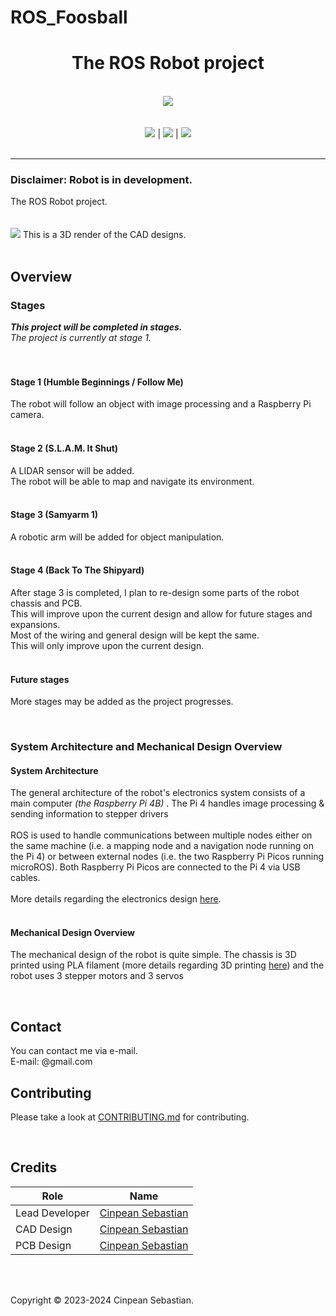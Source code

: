 # ROS_Foosball
<h1 align="center">The ROS Robot project</h1>

<p align="center">
	<br>
	<a href="https://www.ros.org"><img src="https://github.com/Cinpean/ROS_Foosball/tree/main/Assets/Logos_img/ROS.png"></a><br>
	<br>
	<br>
	<a href=https://github.com/Cinpean/ROS_Foosball/blob/main/LICENSE"><img src="https://img.shields.io/github/license/samyarsadat/ROS-Robot?color=blue"></a>
	|
	<a href=""><img src="https://img.shields.io/badge/Current_Stage-One-red"></a>
	|
	<a href="https://github.com/samyarsadat/ROS-Robot/issues"><img src="https://img.shields.io/github/issues/samyarsadat/ROS-Robot"></a>
	<br><br>
</p>

----
### Disclaimer: Robot is in development.
The ROS Robot project.
<br>
<br>
<br>
<img src="https://github.com/Cinpean/ROS_Foosball/tree/main/Assets/Renders_img/Foosball_V1.png">
This is a 3D render of the CAD designs.
<br>
<br>

## Overview

### Stages
***This project will be completed in stages.***<br>
*The project is currently at stage 1.*<br>
<br>
<br>

#### Stage 1 (Humble Beginnings / Follow Me)
The robot will follow an object with image processing and a Raspberry Pi camera.<br>
<br>

#### Stage 2 (S.L.A.M. It Shut)
A LIDAR sensor will be added.<br>
The robot will be able to map and navigate its environment.<br>
<br>

#### Stage 3 (Samyarm 1)
A robotic arm will be added for object manipulation.<br>
<br>

#### Stage 4 (Back To The Shipyard)
After stage 3 is completed, I plan to re-design some parts of the robot chassis and PCB.<br>
This will improve upon the current design and allow for future stages and expansions.<br>
Most of the wiring and general design will be kept the same.<br>
This will only improve upon the current design.<br>
<br>

#### Future stages
More stages may be added as the project progresses.

<br>

### System Architecture and Mechanical Design Overview
#### System Architecture
The general architecture of the robot's electronics system consists of a main computer *(the Raspberry Pi 4B)* .
The Pi 4 handles image processing & sending information to stepper drivers<br>
<br>
ROS is used to handle communications between multiple nodes either on the same machine (i.e. a mapping node and a navigation node running on the Pi 4) or between external nodes (i.e. the two Raspberry Pi Picos running microROS). 
Both Raspberry Pi Picos are connected to the Pi 4 via USB cables.<br>
<br>
More details regarding the electronics design <a href="https://github.com/samyarsadat/ROS-Robot/tree/stage-1/Circuit%20diagrams%20%26%20PCB%20files">here</a>.<br>
<br>

#### Mechanical Design Overview
The mechanical design of the robot is quite simple. 
The chassis is 3D printed using PLA filament (more details regarding 3D printing <a href="https://github.com/samyarsadat/ROS-Robot/tree/stage-1/CAD%20files/STL%20files">here</a>) and the robot uses 3 stepper motors and 3 servos<be>

<br>

## Contact
You can contact me via e-mail.<br>
E-mail: @gmail.com<br>

## Contributing
Please take a look at <a href="https://github.com/samyarsadat/ROS-Robot/blob/dev/CONTRIBUTING.md">CONTRIBUTING.md</a> for contributing.

<br>

## Credits
| Role           | Name                                                             |
| -------------- | ---------------------------------------------------------------- |
| Lead Developer | <a href="https://github.com/cinpean">Cinpean Sebastian</a> |
| CAD Design     | <a href="https://github.com/cinpean">Cinpean Sebastian</a> |
| PCB Design     | <a href="https://github.com/cinpean">Cinpean Sebastian</a> |

<br>
<br>

Copyright © 2023-2024 Cinpean Sebastian.
